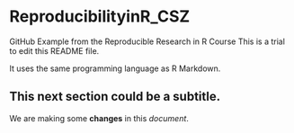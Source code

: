 # ReproducibilityinR_CSZ
GitHub Example from the Reproducible Research in R Course
This is a trial to edit this README file.

It uses the same programming language as R Markdown.

## This next section could be a **subtitle**.

We are making some **changes** in this *document*.
